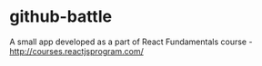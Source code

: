 # github-battle
A small app developed as a part of React Fundamentals course - http://courses.reactjsprogram.com/
